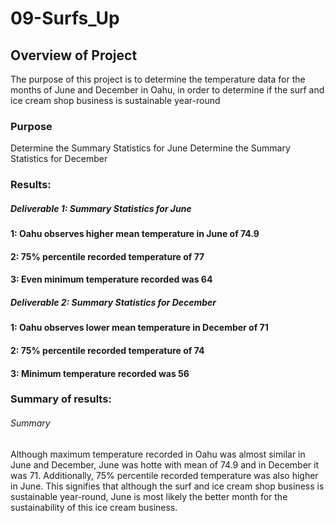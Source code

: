 # 09-Surfs_Up

## Overview of Project
The purpose of this project is to determine the temperature data for the months of June and December in Oahu, in order to determine if the surf and ice cream shop business is sustainable year-round

### Purpose
 Determine the Summary Statistics for June
 Determine the Summary Statistics for December

### Results: 

##### Deliverable 1: Summary Statistics for June
####  1: Oahu observes higher mean temperature in June of 74.9 
####  2: 75% percentile recorded temperature of 77
####  3: Even minimum temperature recorded was 64


##### Deliverable 2: Summary Statistics for December
####  1: Oahu observes lower mean temperature in December of 71 
####  2: 75% percentile recorded temperature of 74
####  3: Minimum temperature recorded was 56

### Summary of results: 

###### Summary 
Although maximum temperature recorded in Oahu was almost similar in June and December, June was  hotte with mean of 74.9 and in December it was 71. Additionally, 75% percentile recorded temperature was also higher in June. This signifies that although the surf and ice cream shop business is sustainable year-round, June is most likely the better month for the sustainability of this ice cream business.
